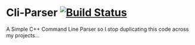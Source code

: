 # Cli-Parser [![Build Status](https://travis-ci.org/prince-chrismc/Cli-Parser.svg?branch=master)](https://travis-ci.org/prince-chrismc/Cli-Parser)
A Simple C++ Command Line Parser so I stop duplicating this code across my projects...

